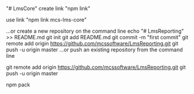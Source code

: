 "# LmsCore" 
create link "npm link"

use link "npm link mcs-lms-core"

…or create a new repository on the command line
echo "# LmsReporting" >> README.md
git init
git add README.md
git commit -m "first commit"
git remote add origin https://github.com/mcssoftware/LmsReporting.git
git push -u origin master
…or push an existing repository from the command line


git remote add origin https://github.com/mcssoftware/LmsReporting.git
git push -u origin master


npm pack
